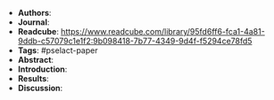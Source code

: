 - **Authors**:
- **Journal**:
- **Readcube**: https://www.readcube.com/library/95fd6ff6-fca1-4a81-9ddb-c57079c1e1f2:9b098418-7b77-4349-9d4f-f5294ce78fd5
- **Tags**: #pselact-paper
- **Abstract**:
- **Introduction**:
- **Results**:
- **Discussion**:
